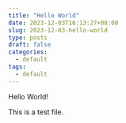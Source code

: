 ```yaml
---
title: "Hello World"
date: 2023-12-03T16:13:27+08:00
slug: 2023-12-03-hello-world
type: posts
draft: false
categories:
  - default
tags:
  - default
---
```


Hello World!

This is a test file.
